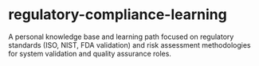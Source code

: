 # regulatory-compliance-learning
A personal knowledge base and learning path focused on regulatory standards (ISO, NIST, FDA validation) and risk assessment methodologies for system validation and quality assurance roles.
